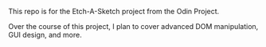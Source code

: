 This repo is for the Etch-A-Sketch project from the Odin Project.

Over the course of this project, I plan to cover advanced DOM manipulation,
GUI design, and more.
